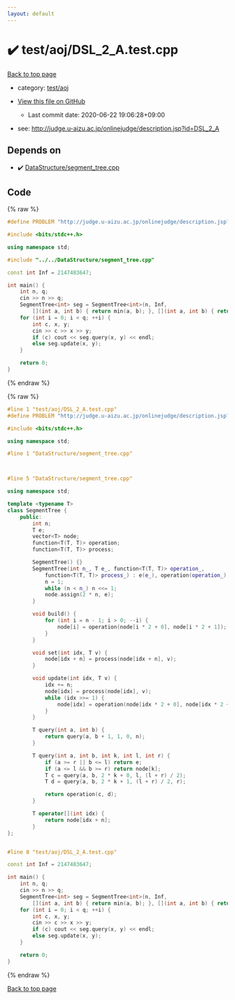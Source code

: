 ```yaml
---
layout: default
---
```


<!-- mathjax config similar to math.stackexchange -->
<script type="text/javascript" async
  src="https://cdnjs.cloudflare.com/ajax/libs/mathjax/2.7.5/MathJax.js?config=TeX-MML-AM_CHTML">
</script>
<script type="text/x-mathjax-config">
  MathJax.Hub.Config({
    TeX: { equationNumbers: { autoNumber: "AMS" }},
    tex2jax: {
      inlineMath: [ ['$','$'] ],
      processEscapes: true
    },
    "HTML-CSS": { matchFontHeight: false },
    displayAlign: "left",
    displayIndent: "2em"
  });
</script>

<script type="text/javascript" src="https://cdnjs.cloudflare.com/ajax/libs/jquery/3.4.1/jquery.min.js"></script>
<script src="https://cdn.jsdelivr.net/npm/jquery-balloon-js@1.1.2/jquery.balloon.min.js" integrity="sha256-ZEYs9VrgAeNuPvs15E39OsyOJaIkXEEt10fzxJ20+2I=" crossorigin="anonymous"></script>
<script type="text/javascript" src="../../../assets/js/copy-button.js"></script>
<link rel="stylesheet" href="../../../assets/css/copy-button.css" />


# :heavy_check_mark: test/aoj/DSL_2_A.test.cpp

<a href="../../../index.html">Back to top page</a>

* category: <a href="../../../index.html#0d0c91c0cca30af9c1c9faef0cf04aa9">test/aoj</a>
* <a href="{{ site.github.repository_url }}/blob/master/test/aoj/DSL_2_A.test.cpp">View this file on GitHub</a>
    - Last commit date: 2020-06-22 19:06:28+09:00


* see: <a href="http://judge.u-aizu.ac.jp/onlinejudge/description.jsp?id=DSL_2_A">http://judge.u-aizu.ac.jp/onlinejudge/description.jsp?id=DSL_2_A</a>


## Depends on

* :heavy_check_mark: <a href="../../../library/DataStructure/segment_tree.cpp.html">DataStructure/segment_tree.cpp</a>


## Code

<a id="unbundled"></a>
{% raw %}
```cpp
#define PROBLEM "http://judge.u-aizu.ac.jp/onlinejudge/description.jsp?id=DSL_2_A"

#include <bits/stdc++.h>

using namespace std;

#include "../../DataStructure/segment_tree.cpp"

const int Inf = 2147483647;

int main() {
    int n, q;
    cin >> n >> q;
    SegmentTree<int> seg = SegmentTree<int>(n, Inf,
        [](int a, int b) { return min(a, b); }, [](int a, int b) { return b; });
    for (int i = 0; i < q; ++i) {
        int c, x, y;
        cin >> c >> x >> y;
        if (c) cout << seg.query(x, y) << endl;
        else seg.update(x, y);
    }

    return 0;
}
```
{% endraw %}

<a id="bundled"></a>
{% raw %}
```cpp
#line 1 "test/aoj/DSL_2_A.test.cpp"
#define PROBLEM "http://judge.u-aizu.ac.jp/onlinejudge/description.jsp?id=DSL_2_A"

#include <bits/stdc++.h>

using namespace std;

#line 1 "DataStructure/segment_tree.cpp"



#line 5 "DataStructure/segment_tree.cpp"

using namespace std;

template <typename T>
class SegmentTree {
    public:
        int n;
        T e;
        vector<T> node;
        function<T(T, T)> operation;
        function<T(T, T)> process;

        SegmentTree() {}
        SegmentTree(int n_, T e_, function<T(T, T)> operation_, 
            function<T(T, T)> process_) : e(e_), operation(operation_), process(process_) {
            n = 1;
            while (n < n_) n <<= 1;
            node.assign(2 * n, e);
        }

        void build() {
            for (int i = n - 1; i > 0; --i) {
                node[i] = operation(node[i * 2 + 0], node[i * 2 + 1]);
            }
        }

        void set(int idx, T v) {
            node[idx + n] = process(node[idx + n], v);
        }

        void update(int idx, T v) {
            idx += n;
            node[idx] = process(node[idx], v);
            while (idx >>= 1) {
                node[idx] = operation(node[idx * 2 + 0], node[idx * 2 + 1]);
            }
        }

        T query(int a, int b) {
            return query(a, b + 1, 1, 0, n);
        }

        T query(int a, int b, int k, int l, int r) {
            if (a >= r || b <= l) return e;
            if (a <= l && b >= r) return node[k];
            T c = query(a, b, 2 * k + 0, l, (l + r) / 2);
            T d = query(a, b, 2 * k + 1, (l + r) / 2, r);

            return operation(c, d);
        }

        T operator[](int idx) {
            return node[idx + n];
        }
};


#line 8 "test/aoj/DSL_2_A.test.cpp"

const int Inf = 2147483647;

int main() {
    int n, q;
    cin >> n >> q;
    SegmentTree<int> seg = SegmentTree<int>(n, Inf,
        [](int a, int b) { return min(a, b); }, [](int a, int b) { return b; });
    for (int i = 0; i < q; ++i) {
        int c, x, y;
        cin >> c >> x >> y;
        if (c) cout << seg.query(x, y) << endl;
        else seg.update(x, y);
    }

    return 0;
}

```
{% endraw %}

<a href="../../../index.html">Back to top page</a>

